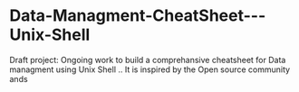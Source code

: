 # Data-Managment-CheatSheet---Unix-Shell
Draft project: Ongoing work to build a comprehansive cheatsheet for Data managment using Unix Shell .. It is inspired by the Open source community ands
